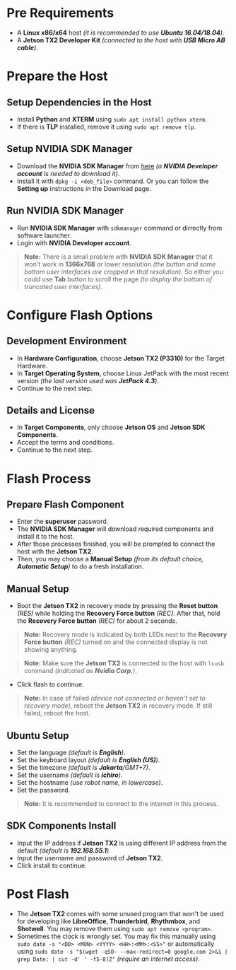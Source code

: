 # Pre Requirements

- A **Linux x86/x64** host _(it is recommended to use **Ubuntu 16.04/18.04**)_.
- A **Jetson TX2 Developer Kit** _(connected to the host with **USB Micro AB cable**)_.

# Prepare the Host

## Setup Dependencies in the Host

- Install **Python** and **XTERM** using `sudo apt install python xterm`.
- If there is **TLP** installed, remove it using `sudo apt remove tlp`.

## Setup NVIDIA SDK Manager

- Download the **NVIDIA SDK Manager** from [here](https://developer.nvidia.com/nvidia-sdk-manager)
  _(a **NVIDIA Developer account** is needed to download it)_.
- Install it with `dpkg -i <deb_file>` command. Or you can follow the **Setting up** instructions in the Download page.

## Run NVIDIA SDK Manager

- Run **NVIDIA SDK Manager** with `sdkmanager` command or dirrectly from software launcher.
- Login with **NVIDIA Developer account**.

> **Note:** There is a small problem with **NVIDIA SDK Manager** that it won't work in **1366x768** or lower resolution *(the button and some bottom user interfaces are cropped in that resolution)*.
> So either you could use **Tab** button to scroll the page *(to display the bottom of truncated user interfaces)*.

# Configure Flash Options

## Development Environment

- In **Hardware Configuration**, choose **Jetson TX2 (P3310)** for the Target Hardware.
- In **Target Operating System**, choose Linux JetPack with the most recent version
  _(the last version used was **JetPack 4.3**)_.
- Continue to the next step.

## Details and License

- In **Target Components**, only choose **Jetson OS** and **Jetson SDK Components**.
- Accept the terms and conditions.
- Continue to the next step.

# Flash Process

## Prepare Flash Component

- Enter the **superuser** password.
- The **NVIDIA SDK Manager** will download required components and install it to the host.
- After those processes finished, you will be prompted to connect the host with the **Jetson TX2**.
- Then, you may choose a **Manual Setup** *(from its default choice, **Automatic Setup**)* to do a fresh installation.

## Manual Setup

- Boot the **Jetson TX2** in recovery mode by pressing the **Reset button** _(RES)_ while holding the **Recovery Force button** _(REC)_.
  After that, hold the **Recovery Force button** _(REC)_ for about 2 seconds.

> **Note:** Recovery mode is indicated by both LEDs next to the **Recovery Force button** _(REC)_ turned on and the connected display is not showing anything.

> **Note:** Make sure the **Jetson TX2** is connected to the host with `lsusb` command _(indicated as **Nvidia Corp.**)_.

- Click flash to continue.

> **Note:** In case of failed _(device not connected or haven't set to recovery mode)_, reboot the **Jetson TX2** in recovery mode. If still failed, reboot the host.

## Ubuntu Setup

- Set the language _(default is **English**)_.
- Set the keyboard layout _(default is **English (US)**)_.
- Set the timezone _(default is **Jakarta**/GMT+7)_.
- Set the username _(default is **ichiro**)_.
- Set the hostname _(use robot name, in lowercase)_.
- Set the password.

> **Note:** It is recommended to connect to the internet in this process.

## SDK Components Install

- Input the IP address if **Jetson TX2** is using different IP address from the default _(default is **192.168.55.1**)_.
- Input the username and password of **Jetson TX2**.
- Click install to continue.

# Post Flash

- The **Jetson TX2** comes with some unused program that won't be used for developing like **LibreOffice**, **Thunderbird**, **Rhythmbox**, and **Shotwell**. You may remove them using `sudo apt remove <program>`.
- Sometimes the clock is wrongly set. You may fix this manually using `sudo date -s "<DD> <MON> <YYYY> <HH>:<MM>:<SS>"` or automatically using `sudo date -s "$(wget -qSO- --max-redirect=0 google.com 2>&1 | grep Date: | cut -d' ' -f5-8)Z"` _(require an internet access)_.